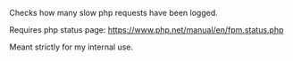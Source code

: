 Checks how many slow php requests have been logged.

Requires php status page:
https://www.php.net/manual/en/fpm.status.php

Meant strictly for my internal use.  

